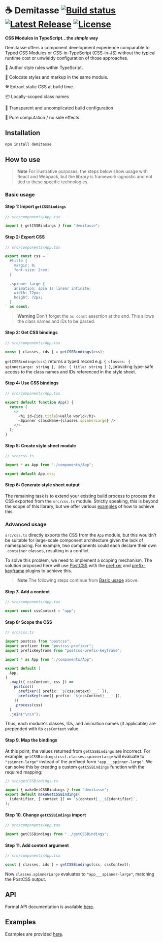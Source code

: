 # ☕ Demitasse <a href="https://github.com/nsaunders/demitasse/actions/workflows/verify.yml"><img src="https://img.shields.io/github/actions/workflow/status/nsaunders/demitasse/verify.yml?branch=master" alt="Build status"></a> <a href="https://www.npmjs.com/package/demitasse"><img src="https://img.shields.io/npm/v/demitasse.svg" alt="Latest Release"></a> <a href="https://github.com/nsaunders/demitasse/blob/master/LICENSE"><img src="https://img.shields.io/github/license/nsaunders/demitasse.svg" alt="License"></a>

**CSS Modules in TypeScript…the _simple_ way**

Demitasse offers a component development experience comparable to Typed CSS Modules or CSS-in-TypeScript (CSS-in-JS) without the typical runtime cost or unwieldy configuration of those approaches.

💅 Author style rules within TypeScript.

👬 Colocate styles and markup in the same module.

⚒️  Extract static CSS at build time.

📦 Locally-scoped class names

🔎 Transparent and uncomplicated build configuration

👼 Pure computation / no side effects

## Installation
```bash
npm install demitasse
```

## How to use

> **Note**
> For illustrative purposes, the steps below show usage with React and Webpack, but the library is framework-agnostic and not tied to these specific technologies.

### Basic usage

#### Step 1: Import `getCSSBindings`

```typescript
// src/components/App.tsx

import { getCSSBindings } from "demitasse";
```

#### Step 2: Export CSS

```typescript
// src/components/App.tsx

export const css = `
  #title {
    margin: 0;
    font-size: 2rem;
  }
  
  .spinner-large {
    animation: spin 1s linear infinite;
    width: 72px;
    height: 72px;
  }
` as const;
```

> **Warning**
> Don't forget the `as const` assertion at the end. This allows the class names and IDs to be parsed.

#### Step 3: Get CSS bindings

```typescript
// src/components/App.tsx

const { classes, ids } = getCSSBindings(css);
```

`getCSSBindings(css)` returns a typed record e.g. `{ classes: { spinnerLarge: string }, ids: { title: string } }`, providing type-safe access to the class names and IDs referenced in the style sheet.

#### Step 4: Use CSS bindings

```typescript
// src/components/App.tsx

export default function App() {
  return (
    <>
      <h1 id={ids.title}>Hello world</h1>
      <Spinner className={classes.spinnerLarge} />
    </>
  );
}
```

#### Step 5: Create style sheet module

```typescript
// src/css.ts

import * as App from "./components/App";

export default App.css;
```

#### Step 6: Generate style sheet output

The remaining task is to extend your existing build process to process the CSS exported from the `src/css.ts` module. Strictly speaking, this is beyond the scope of this library, but we offer various [examples](#examples) of how to achieve this.

### Advanced usage

`src/css.ts` directly exports the CSS from the `App` module, but this wouldn't be suitable for large-scale component architecture given the lack of namespacing. For example, two components could each declare their own `.container` classes, resulting in a conflict.

To solve this problem, we need to implement a scoping mechanism. The solution proposed here will use [PostCSS](https://postcss.org) with the [prefixer](https://github.com/marceloucker/postcss-prefixer) and [prefix-keyframe](https://github.com/VitaliyR/postcss-prefix-keyframe) plugins to achieve this.

> **Note**
> The following steps continue from [Basic usage](#basic-usage) above.

#### Step 7: Add a context

```typescript
// src/components/App.tsx

export const cssContext = "app";
```

#### Step 8: Scope the CSS

```typescript
// src/css.ts

import postcss from "postcss";
import prefixer from "postcss-prefixer";
import prefixKeyframe from "postcss-prefix-keyframe";

import * as App from "./components/App";

export default [
  App,
]
  .map(({ cssContext, css }) =>
    postcss([
      prefixer({ prefix: `${cssContext}___` }),
      prefixKeyframe({ prefix: `${cssContext}___` }),
    ])
    .process(css)
  )
  .join("\n\n");
```

Thus, each module's classes, IDs, and animation names (if applicable) are prepended with its `cssContext` value.

#### Step 9. Map the bindings

At this point, the values returned from `getCSSBindings` are incorrect. For example, `getCSSBindings(css).classes.spinnerLarge` will evaluate to `"spinner-large"` instead of the prefixed form `"app___spinner-large"`. We can solve this by creating a custom `getCSSBindings` function with the required mapping:

```typescript
// src/getCSSBindings.ts

import { makeGetCSSBindings } from "demitasse";
export default makeGetCSSBindings(
  (identifier, { context }) => `${context}___${identifier}`,
);
```

#### Step 10. Change `getCSSBindings` import

```typescript
// src/components/App.tsx

import getCSSBindings from "../getCSSBindings";
```

#### Step 11. Add context argument

```typescript
// src/components/App.tsx

const { classes, ids } = getCSSBindings(css, cssContext);
```

Now `classes.spinnerLarge` evaluates to `"app___spinner-large"`, matching the PostCSS output.

## API

Formal API documentation is available [here](./docs).

## Examples

Examples are provided [here](examples).
